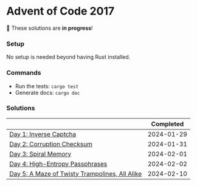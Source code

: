 # Advent of Code 2017

📝 These solutions are **in progress**!


### Setup

No setup is needed beyond having Rust installed.


### Commands

* Run the tests: `cargo test`
* Generate docs: `cargo doc`


### Solutions

&nbsp;                                                      | Completed
----------------------------------------------------------- | :--------:
[Day 1: Inverse Captcha](src/day01)                         | 2024-01-29
[Day 2: Corruption Checksum](src/day02)                     | 2024-01-31
[Day 3: Spiral Memory](src/day03)                           | 2024-02-01
[Day 4: High-Entropy Passphrases](src/day04)                | 2024-02-02
[Day 5: A Maze of Twisty Trampolines, All Alike](src/day05) | 2024-02-10
